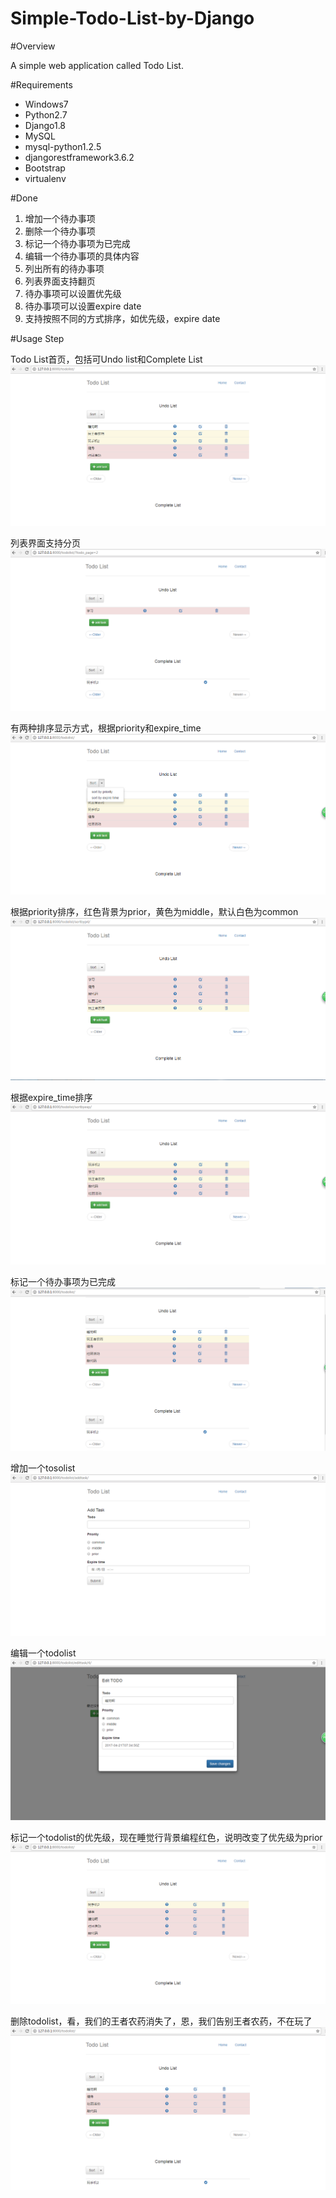 # Simple-Todo-List-by-Django

#Overview

  A simple web application called Todo List.

#Requirements
* Windows7
* Python2.7
* Django1.8
* MySQL
* mysql-python1.2.5
* djangorestframework3.6.2
* Bootstrap
* virtualenv
  

#Done
1. 增加一个待办事项
2. 删除一个待办事项
3. 标记一个待办事项为已完成
4. 编辑一个待办事项的具体内容
5. 列出所有的待办事项
6. 列表界面支持翻页
7. 待办事项可以设置优先级
8. 待办事项可以设置expire date
9. 支持按照不同的方式排序，如优先级，expire date

#Usage Step

Todo List首页，包括可Undo list和Complete List
![首页](https://github.com/lucky4/Simple-Todo-List-by-Django/raw/master/screenshot/index.png)




列表界面支持分页
![分页](https://github.com/lucky4/Simple-Todo-List-by-Django/raw/master/screenshot/paginate.png)




有两种排序显示方式，根据priority和expire_time
![排序方式](https://github.com/lucky4/Simple-Todo-List-by-Django/raw/master/screenshot/sort.png)




根据priority排序，红色背景为prior，黄色为middle，默认白色为common
![根据priority排序](https://github.com/lucky4/Simple-Todo-List-by-Django/raw/master/screenshot/sort_by_priority.png)




根据expire_time排序
![根据expire_time排序](https://github.com/lucky4/Simple-Todo-List-by-Django/raw/master/screenshot/sort_by_expire.png)




标记一个待办事项为已完成
![标记完成](https://github.com/lucky4/Simple-Todo-List-by-Django/raw/master/screenshot/finish_task.png)




增加一个tosolist
![增加](https://github.com/lucky4/Simple-Todo-List-by-Django/raw/master/screenshot/add.png)




编辑一个todolist
![编辑](https://github.com/lucky4/Simple-Todo-List-by-Django/raw/master/screenshot/edit.png)




标记一个todolist的优先级，现在睡觉行背景编程红色，说明改变了优先级为prior
![编辑完成](https://github.com/lucky4/Simple-Todo-List-by-Django/raw/master/screenshot/sign_complete.png)




删除todolist，看，我们的王者农药消失了，恩，我们告别王者农药，不在玩了
![删除](https://github.com/lucky4/Simple-Todo-List-by-Django/raw/master/screenshot/delete.png)
